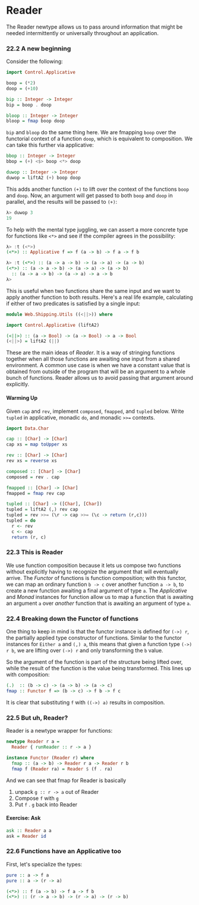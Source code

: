 # Reader

The Reader newtype allows us to pass around information that might be needed intermittently or universally throughout an application.

### 22.2 A new beginning
Consider the following:
```haskell
import Control.Applicative

boop = (*2)
doop = (+10)

bip :: Integer -> Integer
bip = boop . doop

bloop :: Integer -> Integer
bloop = fmap boop doop
```
`bip` and `bloop` do the same thing here.
We are fmapping `boop` over the functorial context of a function `doop`, which is equivalent to composition.
We can take this further via applicative:
```haskell
bbop :: Integer -> Integer
bbop = (+) <$> boop <*> doop

duwop :: Integer -> Integer
duwop = liftA2 (+) boop doop
```
This adds another function `(+)` to lift over the context of the functions `boop` and `doop`.
Now, an argument will get passed to both `boop` and `doop` in parallel, and the results will be passed to `(+)`:
```haskell
λ> duwop 3
19
```

To help with the mental type juggling, we can assert a more concrete type for functions like `<*>` and see if the compiler agrees in the possibility:
```haskell
λ> :t (<*>)
(<*>) :: Applicative f => f (a -> b) -> f a -> f b

λ> :t (<*>) :: (a -> a -> b) -> (a -> a) -> (a -> b)
(<*>) :: (a -> a -> b) -> (a -> a) -> (a -> b)
  :: (a -> a -> b) -> (a -> a) -> a -> b
λ>
```

This is useful when two functions share the same input and we want to apply another function to both results.
Here's a real life example, calculating if either of two predicates is satisfied by a single input:
```haskell
module Web.Shipping.Utils ((<||>)) where

import Control.Applicative (liftA2)

(<||>) :: (a -> Bool) -> (a -> Bool) -> a -> Bool
(<||>) = liftA2 (||)
```

These are the main ideas of *Reader*.
It is a way of stringing functions together when all those functions are awaiting one input from a shared environment.
A common use case is when we have a constant value that is obtained from outside of the program that will be an argument to a whole bunch of functions.
Reader allows us to avoid passing that argument around explicitly.

#### Warming Up
Given `cap` and `rev`, implement `composed`, `fmapped`, and `tupled` below.
Write `tupled` in applicative, monadic `do`, and monadic `>>=` contexts.
```haskell
import Data.Char

cap :: [Char] -> [Char]
cap xs = map toUpper xs

rev :: [Char] -> [Char]
rev xs = reverse xs

composed :: [Char] -> [Char]
composed = rev . cap

fmapped :: [Char] -> [Char]
fmapped = fmap rev cap

tupled :: [Char] -> ([Char], [Char])
tupled = liftA2 (,) rev cap
tupled = rev >>= (\r -> cap >>= (\c -> return (r,c)))
tupled = do
  r <- rev
  c <- cap
  return (r, c)
```

### 22.3 This is Reader
We use function composition because it lets us compose two functions without explicitly having to recognize the argument that will eventually arrive.
The *Functor* of functions is function composition;
with this functor, we can map an ordinary function `b -> c` over another function `a -> b`,
to create a new function awaiting a final argument of type `a`.
The *Applicative* and *Monad* instances for function allow us to map a function that is awaiting an argument `a` over *another* function that is awaiting an argument of type `a`.

### 22.4 Breaking down the Functor of functions
One thing to keep in mind is that the functor instance is defined for `(->) r`,
the partially applied type constructor of functions.
Similar to the functor instances for `Either a` and `(,) a`,
this means that given a function type `(->) r b`,
we are lifting over `(->) r` and only transforming the `b` value.

So the argument of the function is part of the structure being lifted over,
while the result of the function is the value being transformed.
This lines up with composition:
```haskell
(.)  :: (b -> c) -> (a -> b) -> (a -> c)
fmap :: Functor f => (b -> c) -> f b -> f c
```
It is clear that substituting `f` with `((->) a)` results in composition.

### 22.5 But uh, Reader?
Reader is a newtype wrapper for functions:
```haskell
newtype Reader r a =
  Reader { runReader :: r -> a }

instance Functor (Reader r) where
  fmap :: (a -> b) -> Reader r a -> Reader r b
  fmap f (Reader ra) = Reader $ (f . ra)
```
And we can see that fmap for Reader is basically

1. unpack `g :: r -> a` out of Reader
2. Compose `f` with  `g`
3. Put `f` . `g` back into Reader

#### Exercise: Ask
```haskell
ask :: Reader a a
ask = Reader id
```

### 22.6 Functions have an Applicative too
First, let's specialize the types:
```haskell
pure :: a -> f a
pure :: a -> (r -> a)

(<*>) :: f (a -> b) -> f a -> f b
(<*>) :: (r -> a -> b) -> (r -> a) -> (r -> b)
```
